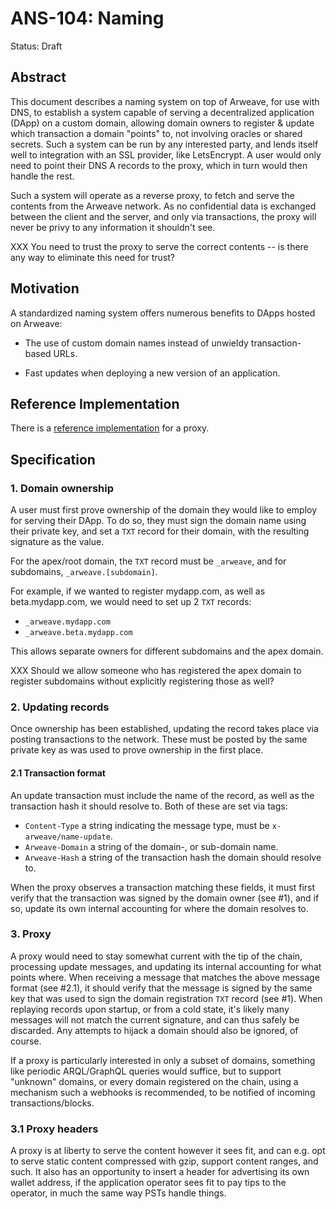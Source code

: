 # ANS-104: Naming

Status: Draft

## Abstract

This document describes a naming system on top of Arweave, for use with DNS, to establish a system capable of serving a decentralized application (DApp) on a custom domain, allowing domain owners to register & update which transaction a domain "points" to, not involving oracles or shared secrets. Such a system can be run by any interested party, and lends itself well to integration with an SSL provider, like LetsEncrypt. A user would only need to point their DNS A records to the proxy, which in turn would then handle the rest.

Such a system will operate as a reverse proxy, to fetch and serve the contents from the Arweave network. As no confidential data is exchanged between the client and the server, and only via transactions, the proxy will never be privy to any information it shouldn't see.

XXX You need to trust the proxy to serve the correct contents -- is there any way to eliminate this need for trust?

## Motivation

A standardized naming system offers numerous benefits to DApps hosted on Arweave:

- The use of custom domain names instead of unwieldy transaction-based URLs.

- Fast updates when deploying a new version of an application.

## Reference Implementation

There is a [reference implementation](https://github.com/ArweaveTeam/arweave-proxy) for a proxy.

## Specification

### 1. Domain ownership

A user must first prove ownership of the domain they would like to employ for serving their DApp. To do so, they must sign the domain name using their private key, and set a `TXT` record for their domain, with the resulting signature as the value.

For the apex/root domain, the `TXT` record must be `_arweave`, and for subdomains, `_arweave.[subdomain]`.

For example, if we wanted to register mydapp.com, as well as beta.mydapp.com, we would need to set up 2 `TXT` records:

* `_arweave.mydapp.com`
* `_arweave.beta.mydapp.com`

This allows separate owners for different subdomains and the apex domain.

XXX Should we allow someone who has registered the apex domain to register subdomains without explicitly registering those as well?

### 2. Updating records

Once ownership has been established, updating the record takes place via posting transactions to the network. These must be posted by the same private key as was used to prove ownership in the first place.

#### 2.1 Transaction format

An update transaction must include the name of the record, as well as the transaction hash it should resolve to. Both of these are set via tags:

- `Content-Type` a string indicating the message type, must be `x-arweave/name-update`.
- `Arweave-Domain` a string of the domain-, or sub-domain name.
- `Arweave-Hash` a string of the transaction hash the domain should resolve to.

When the proxy observes a transaction matching these fields, it must first verify that the transaction was signed by the domain owner (see #1), and if so, update its own internal accounting for where the domain resolves to.

### 3. Proxy

A proxy would need to stay somewhat current with the tip of the chain, processing update messages, and updating its internal accounting for what points where. When receiving a message that matches the above message format (see #2.1), it should verify that the message is signed by the same key that was used to sign the domain registration `TXT` record (see #1). When replaying records upon startup, or from a cold state, it's likely many messages will not match the current signature, and can thus safely be discarded. Any attempts to hijack a domain should also be ignored, of course.

If a proxy is particularly interested in only a subset of domains, something like periodic ARQL/GraphQL queries would suffice, but to support "unknown" domains, or every domain registered on the chain, using a mechanism such a webhooks is recommended, to be notified of incoming transactions/blocks.

### 3.1 Proxy headers

A proxy is at liberty to serve the content however it sees fit, and can e.g. opt to serve static content compressed with gzip, support content ranges, and such. It also has an opportunity to insert a header for advertising its own wallet address, if the application operator sees fit to pay tips to the operator, in much the same way PSTs handle things.
